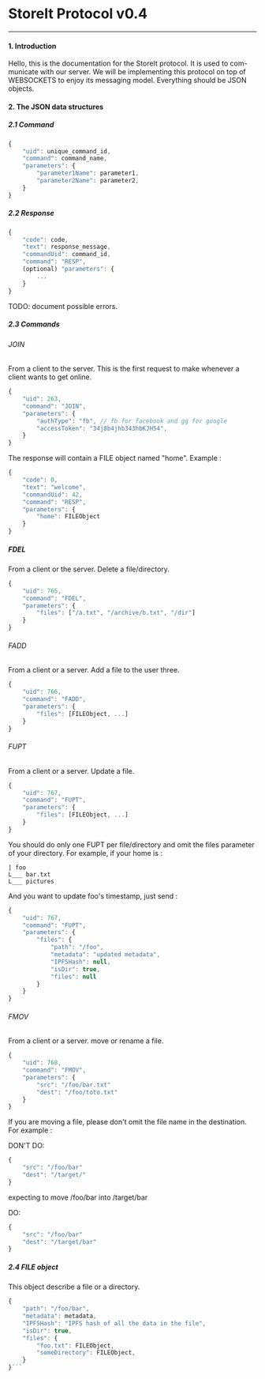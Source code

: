 StoreIt Protocol v0.4
=====================
---

#### 1. Introduction

Hello, this is the documentation for the StoreIt protocol. It is used to com- municate with our server. We will be implementing this protocol on top of WEBSOCKETS to enjoy its messaging model.
Everything should be JSON objects.

#### 2. The JSON data structures

##### 2.1 Command

```javascript
{
	"uid": unique_command_id,
	"command": command_name,
	"parameters": {
		"parameter1Name": parameter1,
		"parameter2Name": parameter2,
	}
}
```

##### 2.2 Response

```javascript
{
	"code": code,
	"text": response_message,
	"commandUid": command_id,
	"command": "RESP",
	(optional) "parameters": {
		...
	}
}
```
TODO: document possible errors.

##### 2.3 Commands

###### JOIN

From a client to the server.
This is the first request to make whenever a client wants to get online.

```javascript
{
	"uid": 263,
	"command": "JOIN",
	"parameters": {
		"authType": "fb", // fb for facebook and gg for google
		"accessToken": "34j8b4jhb343hbKJH54",
	}
}
```

The response will contain a FILE object named "home". Example :

```javascript
{
	"code": 0,
	"text": "welcome",
	"commandUid": 42,
	"command": "RESP",
	"parameters": {
		"home": FILEObject
	}
}
```

##### FDEL

From a client or the server.
Delete a file/directory.

```javascript
{
	"uid": 765,
	"command": "FDEL",
	"parameters": {
		"files": ["/a.txt", "/archive/b.txt", "/dir"]
	}
}
```

###### FADD

From a client or a server.
Add a file to the user three.

```javascript
{
	"uid": 766,
	"command": "FADD",
	"parameters": {
		"files": [FILEObject, ...]
	}
}
```

###### FUPT

From a client or a server.
Update a file.

```javascript
{
	"uid": 767,
	"command": "FUPT",
	"parameters": {
		"files": [FILEObject, ...]
	}
}
```

You should do only one FUPT per file/directory and omit the files parameter of your directory. For example, if your home is :

```ascii
| foo
L___ bar.txt
L___ pictures
```

And you want to update foo's timestamp, just send :

```javascript
{
	"uid": 767,
	"command": "FUPT",
	"parameters": {
		"files": {
			"path": "/foo",
			"metadata": "updated metadata",
			"IPFSHash": null,
			"isDir": true,
			"files": null
		}
	}
}
```

###### FMOV

From a client or a server.
move or rename a file.

```javascript
{
	"uid": 768,
	"command": "FMOV",
	"parameters": {
		"src": "/foo/bar.txt"
		"dest": "/foo/toto.txt"
	}
}
```

If you are moving a file, please don't omit the file name in the destination. For example :

DON'T DO:

```javascript
{
	"src": "/foo/bar"
	"dest": "/target/"
}
```

expecting to move /foo/bar into /target/bar

DO:

```javascript
{
	"src": "/foo/bar"
	"dest": "/target/bar"
}
```


##### 2.4 FILE object

This object describe a file or a directory.

```javascript
{
	"path": "/foo/bar",
	"metadata": metadata,
	"IPFSHash": "IPFS hash of all the data in the file",
	"isDir": true,
	"files": {
		"foo.txt": FILEObject,
		"someDirectory": FILEObject,
	}
}```
